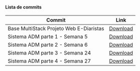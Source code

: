 #### Lista de commits
Commit | Link 
------ | ------ 
Base MultiStack  Projeto Web E-Diaristas | [Download](https://github.com/treinaweb/multistack-base-web-ediariastas-nestjs/archive/27189fbde56cad2127f066f84fa35ae26268a010.zip) 
Sistema ADM parte 1 - Semana 5 | [Download](https://github.com/treinaweb/multistack-base-web-ediariastas-nestjs/archive/54e45ef6b45b8e6da79cb4b3dbc8adbc0aff7f0f.zip)
Sistema ADM parte 2 - Semana 6 | [Download](https://github.com/treinaweb/multistack-base-web-ediariastas-nestjs/archive/54e45ef6b45b8e6da79cb4b3dbc8adbc0aff7f0f.zip) 
Sistema ADM parte 3 - Semana 24 | [Download](https://github.com/treinaweb/multistack-base-web-ediariastas-nestjs/archive/refs/heads/semana24.zip)
Sistema ADM parte 4 - Semana 27 | [Download](https://github.com/treinaweb/multistack-base-web-ediariastas-nestjs/archive/refs/heads/semana27.zip)

